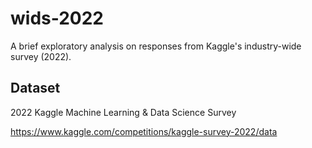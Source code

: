 # wids-2022
A brief exploratory analysis on responses from Kaggle's industry-wide survey (2022).

## Dataset
2022 Kaggle Machine Learning & Data Science Survey

https://www.kaggle.com/competitions/kaggle-survey-2022/data
